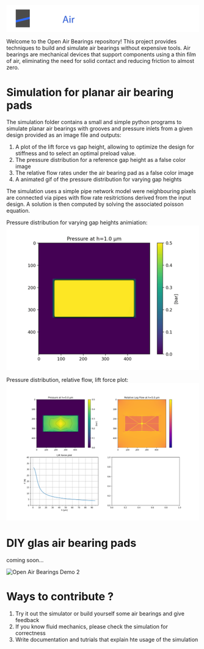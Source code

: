 ![Logo](images/open_air_bearings_logo_dark.png)

Welcome to the Open Air Bearings repository! This project provides techniques to build and simulate air bearings without expensive tools. Air bearings are mechanical devices that support components using a thin film of air, eliminating the need for solid contact and reducing friction to almost zero.

# Simulation for planar air bearing pads

The simulation folder contains a small and simple python programs to simulate planar air bearings with grooves and pressure inlets from a given design provided as an image file and outputs:
1. A plot of the lift force vs gap height, allowing to optimize the design for stiffness and to select an optimal preload value.
2. The pressure distribution for a reference gap height as a false color image
3. The relative flow rates under the air bearing pad as a false color image
4. A animated gif of the pressure distribution for varying gap heights

The simulation uses a simple pipe network model were neighbouring pixels are connected via pipes with flow rate resitrictions derived from the input design. A solution is then computed by solving the associated poisson equation.

Pressure distribution for varying gap heights animiation:
![Simulation output 2](simulation/examples/pressure_design1h_38x18_60u.gif)

Pressure distribution, relative flow, lift force plot:
![Simulation output 1](simulation/examples/summary_design1h_38x18_60u.png)


# DIY glas air bearing pads

coming soon...

![Open Air Bearings Demo 2](images/the_air_bearing_stage_demo.gif)

# Ways to contribute ?

1. Try it out the simulator or build yourself some air bearings and give feedback
2. If you know fluid mechanics, please check the simulation for correctness
3. Write documentation and tutrials that explain hte usage of the simulation


